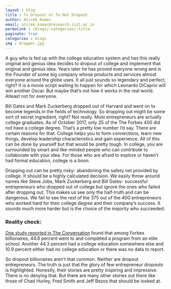 ```yaml
---
layout : blog
title : To Dropout or To Not Dropout
author: Atirek Kumar
email: atirek.kumar@research.iiit.ac.in
permalink : /blogs/:categories/:title
paginate: true
categories : blogs
img : dropper.jpg
---
```


A guy who is fed up with the college education system and has this really original and genius idea decides to dropout of college and implement that original and genius idea. Years later he has proved everyone wrong and is the Founder of some big company whose products and services almost everyone around the globe uses. It all just sounds so legendary and perfect, right? It is a movie script waiting to happen for which Leonardo DiCaprio will win another Oscar. But maybe that’s not how it works in the real world. Atleast not for everyone.

Bill Gates and Mark Zuckerberg dropped out of Harvard and went on to become legends in the fields of technology. So dropping out might be some sort of secret ingredient, right? Not really. Most entrepreneurs are actually college graduates. As of October 2017, only 25 of the The Forbes 400 did not have a college degree.
That’s a pretty low number I’d say. There are certain reasons for that. College helps you to form connections, learn new things, develop leadership characteristics and gain experience. All of this can be done by yourself but that would be pretty tough. In college, you are surrounded by smart and like-minded people who can contribute to collaborate with your idea. For those who are afraid to explore or haven’t had formal education, college is a boon.

Dropping out can be pretty risky- abandoning the safety net provided by college. It should be a highly calculated decision. We easily throw around names like Steve Jobs, Mark Zuckerberg and Bill Gates- successful entrepreneurs who dropped out of college but ignore the ones who failed after dropping out. This makes us see only the half-truth and can be dangerous. We fail to see the rest of the 375 out of the 400 entrepreneurs who worked hard for their college degree and their company’s success. It sounds much more harder but is the choice of the majority who succeeded.

### Reality check:

[One study reported in The Conversation][study] found that among Forbes billionaires, 44.8 percent went to and completed a program from an elite school. Another 44.3 percent had a college education somewhere else and 10.9 percent either had no college education or there was no data to report.

So dropout billionaires aren’t that common. Neither are dropout entrepreneurs. The truth is just that the glory of few entrepreneur dropouts is highlighted. Honestly, their stories are pretty inspiring and impressive. There is no denying that. But there are many other stories out there like those of Chad Hurley, Fred Smith and Jeff Bezos that should be looked at.

  [study]: https://theconversation.com/the-myth-of-the-college-dropout-75760
